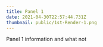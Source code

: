 ```yaml
---
title: Panel 1
date: 2021-04-30T22:57:44.731Z
thumbnail: public/1st-Render-1.png
---
```

Panel 1 information and what not